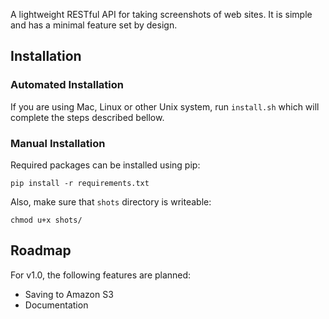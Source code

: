 A lightweight RESTful API for taking screenshots of web sites.
It is simple and has a minimal feature set by design.

## Installation

### Automated Installation

If you are using Mac, Linux or other Unix system, run ```install.sh``` which will complete the steps described bellow.

### Manual Installation

Required packages can be installed using pip:

```
pip install -r requirements.txt
```

Also, make sure that `shots` directory is writeable:

```
chmod u+x shots/
```

## Roadmap

For v1.0, the following features are planned:

* Saving to Amazon S3
* Documentation
